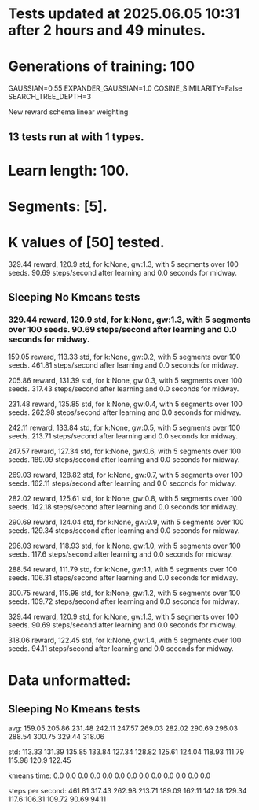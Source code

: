 # Tests updated at 2025.06.05 10:31 after 2 hours and 49 minutes.
# Generations of training: 100
GAUSSIAN=0.55
EXPANDER_GAUSSIAN=1.0
COSINE_SIMILARITY=False
SEARCH_TREE_DEPTH=3

New reward schema
linear weighting
## 13 tests run at with 1 types.
# Learn length: 100.
# Segments: [5].
# K values of [50] tested.

329.44 reward, 120.9 std, for k:None, gw:1.3, with 5 segments over 100 seeds.  90.69 steps/second after learning and 0.0 seconds for midway.


## Sleeping No Kmeans tests
### 329.44 reward, 120.9 std, for k:None, gw:1.3, with 5 segments over 100 seeds.  90.69 steps/second after learning and 0.0 seconds for midway.

159.05 reward, 113.33 std, for k:None, gw:0.2, with 5 segments over 100 seeds.  461.81 steps/second after learning and 0.0 seconds for midway.

205.86 reward, 131.39 std, for k:None, gw:0.3, with 5 segments over 100 seeds.  317.43 steps/second after learning and 0.0 seconds for midway.

231.48 reward, 135.85 std, for k:None, gw:0.4, with 5 segments over 100 seeds.  262.98 steps/second after learning and 0.0 seconds for midway.

242.11 reward, 133.84 std, for k:None, gw:0.5, with 5 segments over 100 seeds.  213.71 steps/second after learning and 0.0 seconds for midway.

247.57 reward, 127.34 std, for k:None, gw:0.6, with 5 segments over 100 seeds.  189.09 steps/second after learning and 0.0 seconds for midway.

269.03 reward, 128.82 std, for k:None, gw:0.7, with 5 segments over 100 seeds.  162.11 steps/second after learning and 0.0 seconds for midway.

282.02 reward, 125.61 std, for k:None, gw:0.8, with 5 segments over 100 seeds.  142.18 steps/second after learning and 0.0 seconds for midway.

290.69 reward, 124.04 std, for k:None, gw:0.9, with 5 segments over 100 seeds.  129.34 steps/second after learning and 0.0 seconds for midway.

296.03 reward, 118.93 std, for k:None, gw:1.0, with 5 segments over 100 seeds.  117.6 steps/second after learning and 0.0 seconds for midway.

288.54 reward, 111.79 std, for k:None, gw:1.1, with 5 segments over 100 seeds.  106.31 steps/second after learning and 0.0 seconds for midway.

300.75 reward, 115.98 std, for k:None, gw:1.2, with 5 segments over 100 seeds.  109.72 steps/second after learning and 0.0 seconds for midway.

329.44 reward, 120.9 std, for k:None, gw:1.3, with 5 segments over 100 seeds.  90.69 steps/second after learning and 0.0 seconds for midway.

318.06 reward, 122.45 std, for k:None, gw:1.4, with 5 segments over 100 seeds.  94.11 steps/second after learning and 0.0 seconds for midway.


# Data unformatted:



## Sleeping No Kmeans tests
avg:
159.05
205.86
231.48
242.11
247.57
269.03
282.02
290.69
296.03
288.54
300.75
329.44
318.06

std:
113.33
131.39
135.85
133.84
127.34
128.82
125.61
124.04
118.93
111.79
115.98
120.9
122.45

kmeans time:
0.0
0.0
0.0
0.0
0.0
0.0
0.0
0.0
0.0
0.0
0.0
0.0
0.0

steps per second:
461.81
317.43
262.98
213.71
189.09
162.11
142.18
129.34
117.6
106.31
109.72
90.69
94.11
